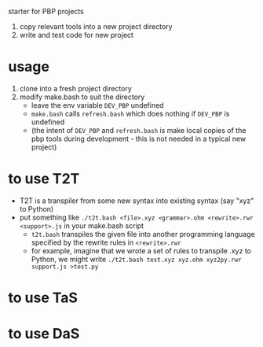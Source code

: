 starter for PBP projects

1. copy relevant tools into a new project directory
2. write and test code for new project

# usage
1. clone <this-directory> into a fresh project directory
2. modify make.bash to suit the directory
   - leave the env variable `DEV_PBP` undefined
   - `make.bash` calls `refresh.bash` which does nothing if `DEV_PBP` is undefined
   - (the intent of `DEV_PBP` and `refresh.bash` is make local copies of the pbp tools during development - this is not needed in a typical new project)
   
# to use T2T
- T2T is a transpiler from some new syntax into existing syntax (say "xyz" to Python)
- put something like `./t2t.bash <file>.xyz <grammar>.ohm <rewrite>.rwr <support>.js` in your make.bash script
  - `t2t.bash` transpiles the given file into another programming language specified by the rewrite rules in `<rewrite>.rwr`
  - for example, imagine that we wrote a set of rules to transpile .xyz to Python, we might write `./t2t.bash test.xyz xyz.ohm xyz2py.rwr support.js >test.py`

# to use TaS
# to use DaS
